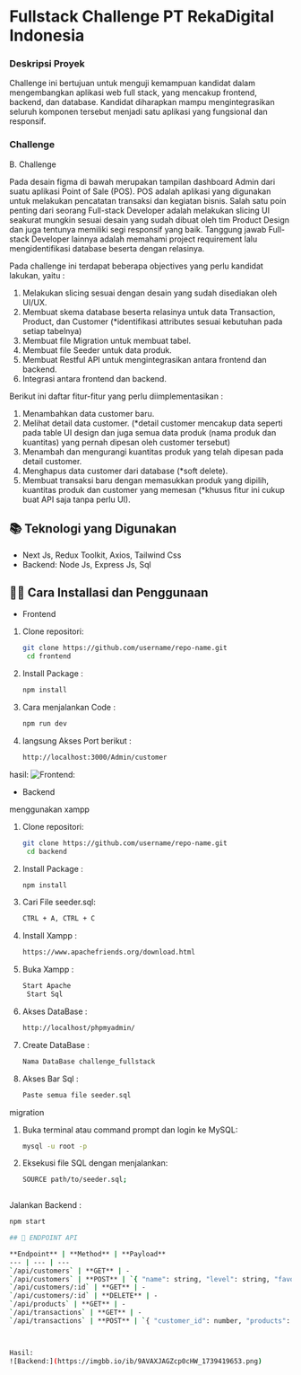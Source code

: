 # Fullstack Challenge PT RekaDigital Indonesia

### Deskripsi Proyek 
Challenge ini bertujuan untuk menguji kemampuan kandidat dalam
mengembangkan aplikasi web full stack, yang mencakup frontend, backend,
dan database. Kandidat diharapkan mampu mengintegrasikan seluruh
komponen tersebut menjadi satu aplikasi yang fungsional dan responsif.
### Challenge
B. Challenge

Pada desain figma di bawah merupakan tampilan dashboard Admin
dari suatu aplikasi Point of Sale (POS). POS adalah aplikasi yang digunakan
untuk melakukan pencatatan transaksi dan kegiatan bisnis. Salah satu poin
penting dari seorang Full-stack Developer adalah melakukan slicing UI
seakurat mungkin sesuai desain yang sudah dibuat oleh tim Product Design
dan juga tentunya memiliki segi responsif yang baik. Tanggung jawab
Full-stack Developer lainnya adalah memahami project requirement lalu
mengidentifikasi database beserta dengan relasinya.


Pada challenge ini terdapat beberapa objectives yang perlu kandidat lakukan,
yaitu :
1. Melakukan slicing sesuai dengan desain yang sudah disediakan oleh
UI/UX.
2. Membuat skema database beserta relasinya untuk data Transaction,
Product, dan Customer (*identifikasi attributes sesuai kebutuhan pada
setiap tabelnya)
3. Membuat file Migration untuk membuat tabel.
4. Membuat file Seeder untuk data produk.
5. Membuat Restful API untuk mengintegrasikan antara frontend dan
backend.
6. Integrasi antara frontend dan backend.

Berikut ini daftar fitur-fitur yang perlu diimplementasikan :
1. Menambahkan data customer baru.
2. Melihat detail data customer. (*detail customer mencakup data seperti
pada table UI design dan juga semua data produk (nama produk dan
kuantitas) yang pernah dipesan oleh customer tersebut)
3. Menambah dan mengurangi kuantitas produk yang telah dipesan pada
detail customer.
4. Menghapus data customer dari database (*soft delete).
5. Membuat transaksi baru dengan memasukkan produk yang dipilih,
kuantitas produk dan customer yang memesan (*khusus fitur ini cukup
buat API saja tanpa perlu UI).


## 📚 Teknologi yang Digunakan
- Next Js, Redux Toolkit, Axios, Tailwind Css
- Backend: Node Js, Express Js, Sql 

## 🧑‍💻 Cara Installasi dan Penggunaan

- Frontend
1. Clone repositori:
   ```bash
   git clone https://github.com/username/repo-name.git
    cd frontend
2. Install Package :
   ```bash
   npm install 
3. Cara menjalankan Code :
   ```bash
   npm run dev
4. langsung Akses Port berikut :
   ```bash
   http://localhost:3000/Admin/customer

hasil:
![Frontend:](https://imgbb.io/ib/HT5PPiUQnxRRNez_1739419565.png)


- Backend

menggunakan xampp
1. Clone repositori:
   ```bash
   git clone https://github.com/username/repo-name.git
    cd backend
2. Install Package :
   ```bash
   npm install 
3. Cari File seeder.sql:
   ```bash
   CTRL + A, CTRL + C
4. Install Xampp :
   ```bash
   https://www.apachefriends.org/download.html
5. Buka Xampp :
   ```bash
   Start Apache
    Start Sql
6. Akses DataBase :
   ```bash
   http://localhost/phpmyadmin/
7. Create DataBase :
   ```bash
   Nama DataBase challenge_fullstack
8. Akses Bar Sql :
   ```bash
   Paste semua file seeder.sql

migration
1. Buka terminal atau command prompt dan login ke MySQL:
   ```bash
   mysql -u root -p
2. Eksekusi file SQL dengan menjalankan:
   ```bash
   SOURCE path/to/seeder.sql;
  
Jalankan Backend :
   ```bash
   npm start

## 📍 ENDPOINT API

**Endpoint** | **Method** | **Payload**  
--- | --- | ---  
`/api/customers` | **GET** | -  
`/api/customers` | **POST** | `{ "name": string, "level": string, "favorite_menu": string, "total_transaction": number }`  
`/api/customers/:id` | **GET** | -  
`/api/customers/:id` | **DELETE** | -  
`/api/products` | **GET** | -  
`/api/transactions` | **GET** | -  
`/api/transactions` | **POST** | `{ "customer_id": number, "products": [{ "product_id": number, "quantity": number }] }`  



Hasil:
![Backend:](https://imgbb.io/ib/9AVAXJAGZcp0cHW_1739419653.png)




   

